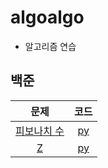 # algoalgo
* 알고리즘 연습

## 백준
| 문제 | 코드 |
| :-------------: |:-------------:|
| [피보나치 수](https://www.acmicpc.net/problem/2747) | [py](baekjoon/baekjoon_2747.py)| 
| [Z](https://www.acmicpc.net/problem/1074) | [py](baekjoon/baekjoon_1074.py)| 